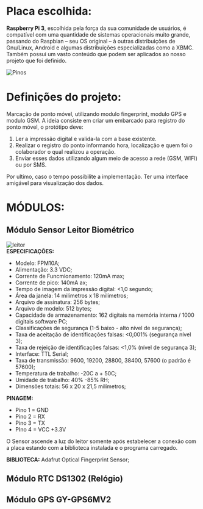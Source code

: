 # **Placa escolhida:**

**Raspberry Pi 3**, escolhida pela força da sua comunidade de usuários, é compatível com uma quantidade de sistemas operacionais muito grande, passando do Raspbian – seu OS original – à outras distribuições de Gnu/Linux, Android  e algumas distribuições especializadas como a  XBMC. Também possui um vasto conteúdo que podem ser aplicados ao nosso projeto que foi definido.

![Pinos](https://www.jameco.com/Jameco/workshop/circuitnotes/raspberry_pi_circuit_note_fig2a.jpg)

# **Definições do projeto:**

Marcação de ponto móvel, utilizando modulo fingerprint, modulo GPS e modulo GSM.
A ideia consiste em criar um embarcado para registro do ponto móvel, o protótipo deve:

 1. Ler a impressão digital e valida-la com a base existente.
 2. Realizar o registro do ponto informando hora, localização e quem foi o colaborador o qual realizou a operação. 
 3. Enviar esses dados utilizando algum meio de acesso a rede (GSM, WIFI) ou por SMS. 
 
 Por ultimo, caso o tempo possibilite a implementação. Ter uma interface amigável para visualização dos dados.

# MÓDULOS:
## Módulo Sensor Leitor Biométrico
![leitor](http://www.theorycircuit.com/wp-content/uploads/2016/08/fingerprint-sensor-pinout.jpg)
<br>
**ESPECIFICAÇÕES:**  

 - Modelo: FPM10A;
 - Alimentação: 3.3 VDC;
 - Corrente de Funcmionamento: 120mA max;
 - Corrente de pico: 140mA ax;
 - Tempo de imagem da impressão digital: <1,0 segundo;
 - Área da janela: 14 milímetros x 18 milímetros;
 - Arquivo de assinatura: 256 bytes;
 - Arquivo de modelo: 512 bytes;
 - Capacidade de armazenamento: 162 digitais na memória interna / 1000
   digitais software PC;
 - Classificações de segurança (1-5 baixo - alto nível de segurança);
 - Taxa de aceitação de identificações falsas: <0,001% (segurança nível
   3);
 - Taxa de rejeição de identificações falsas: <1,0% (nível de segurança
   3);
 - Interface: TTL Serial;
 - Taxa de transmissão: 9600, 19200, 28800, 38400, 57600 (o padrão é
   57600);
 - Temperatura de trabalho: -20C a + 50C;
 - Umidade de trabalho: 40% -85% RH;
 - Dimensões totais: 56 x 20 x 21,5 milímetros;
 

**PINAGEM:**
 - Pino 1 = GND
 - Pino 2 = RX 
 - Pino 3 = TX 
 - PIno 4 = VCC +3.3V 


O Sensor ascende a luz do leitor somente após estabelecer a conexão com a placa estando com a biblioteca instalada e o programa carregado.  
   
**BIBLIOTECA:** Adafrut Optical Fingerprint Sensor;  

## Módulo RTC DS1302 (Relógio)
## Módulo GPS GY-GPS6MV2 

